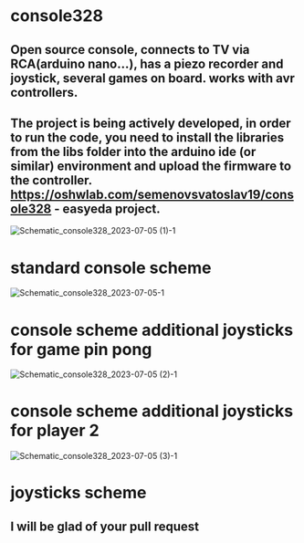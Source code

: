 # console328
## Open source console, connects to TV via RCA(arduino nano...), has a piezo recorder and joystick, several games on board. works with avr controllers. 
## The project is being actively developed, in order to run the code, you need to install the libraries from the libs folder into the arduino ide (or similar) environment and upload the firmware to the controller. https://oshwlab.com/semenovsvatoslav19/console328 - easyeda project. 
![Schematic_console328_2023-07-05 (1)-1](https://github.com/nedoninja/console328/assets/84808868/98200141-8515-40dc-9ed3-d5d11373fb3d)
# standard console scheme
![Schematic_console328_2023-07-05-1](https://github.com/nedoninja/console328/assets/84808868/26f1263c-11f2-4a27-9fe3-da5ed0267618)
# console scheme additional joysticks for game pin pong
![Schematic_console328_2023-07-05 (2)-1](https://github.com/nedoninja/console328/assets/84808868/a50ec3fb-8332-4a96-aa8f-c07b8ca2d0d0)
# console scheme additional joysticks for player 2
![Schematic_console328_2023-07-05 (3)-1](https://github.com/nedoninja/console328/assets/84808868/de257c80-bde6-48ef-be42-b090f1819333)
# joysticks scheme 
## I will be glad of your pull request
